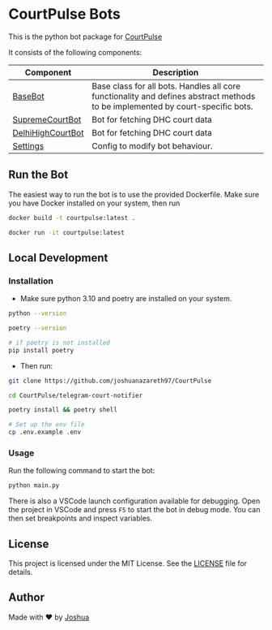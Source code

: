 # CourtPulse Bots

This is the python bot package for [CourtPulse](https://courtpulse.netlify.app/)

It consists of the following components:

<!-- Table containing bot components -->

| Component                                             | Description                                                                                                                    |
| ----------------------------------------------------- | ------------------------------------------------------------------------------------------------------------------------------ |
| [BaseBot](app/core/base_bot.py)                       | Base class for all bots. Handles all core functionality and defines abstract methods to be implemented by court-specific bots. |
| [SupremeCourtBot](app/bots/supreme_court_bot.py)      | Bot for fetching DHC court data                                                                                                |
| [DelhiHighCourtBot](app/bots/delhi_high_court_bot.py) | Bot for fetching DHC court data                                                                                                |
| [Settings](app/config/settings.py)                    | Config to modify bot behaviour.                                                                                                |

## Run the Bot

The easiest way to run the bot is to use the provided Dockerfile. Make sure you have Docker installed on your system, then run

```bash
docker build -t courtpulse:latest .

docker run -it courtpulse:latest
```

## Local Development

### Installation

- Make sure python 3.10 and poetry are installed on your system.

```bash
python --version

poetry --version

# if poetry is not installed
pip install poetry
```

- Then run:

```bash
git clone https://github.com/joshuanazareth97/CourtPulse

cd CourtPulse/telegram-court-notifier

poetry install && poetry shell

# Set up the env file
cp .env.example .env
```

### Usage

Run the following command to start the bot:

```bash
python main.py
```

There is also a VSCode launch configuration available for debugging. Open the project in VSCode and press `F5` to start the bot in debug mode. You can then set breakpoints and inspect variables.

## License

This project is licensed under the MIT License. See the [LICENSE](LICENSE) file for details.

## Author

Made with ♥️ by [Joshua](https://joshuanaz.dev)

```

```
